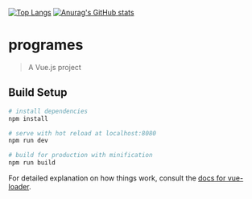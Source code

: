 [![Top Langs](https://github-readme-stats.vercel.app/api/top-langs/?username=ftosusu)](https://github.com/anuraghazra/github-readme-stats)
[![Anurag's GitHub stats](https://github-readme-stats.vercel.app/api?username=ftosusu)](https://github.com/anuraghazra/github-readme-stats)
# programes

> A Vue.js project

## Build Setup

``` bash
# install dependencies
npm install

# serve with hot reload at localhost:8080
npm run dev

# build for production with minification
npm run build
```

For detailed explanation on how things work, consult the [docs for vue-loader](http://vuejs.github.io/vue-loader).
